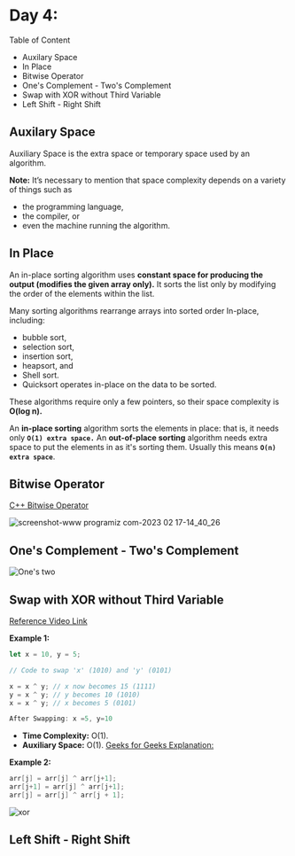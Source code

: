 
# Day 4: 

Table of Content
- Auxilary Space
- In Place
- Bitwise Operator 
- One's Complement - Two's Complement 
- Swap with XOR without Third Variable
- Left Shift - Right Shift


## Auxilary Space 
Auxiliary Space is the extra space or temporary space used by an algorithm.

**Note:** It’s necessary to mention that space complexity depends on a variety of things such as 
- the programming language, 
- the compiler, or 
- even the machine running the algorithm.






## In Place
An in-place sorting algorithm uses **constant space for producing the output (modifies the given array only).** It sorts the list only by modifying the order of the elements within the list.

Many sorting algorithms rearrange arrays into sorted order In-place, including: 
-  bubble sort, 
-  selection sort, 
-  insertion sort, 
-  heapsort, and 
-  Shell sort. 
-  Quicksort operates in-place on the data to be sorted.

These algorithms require only a few pointers, so their space complexity is **O(log n).** 

An **in-place sorting** algorithm sorts the elements in place: that is, it needs only **`O(1) extra space.`** An **out-of-place sorting** algorithm needs extra space to put the elements in as it's sorting them. Usually this means **`O(n) extra space`**.


## Bitwise Operator

[C++ Bitwise Operator](https://www.programiz.com/cpp-programming/bitwise-operators)

![screenshot-www programiz com-2023 02 17-14_40_26](https://user-images.githubusercontent.com/85479513/219609305-a76a0e53-0e89-4365-8557-ddd2408b6702.png)


## One's Complement - Two's Complement

![One's two](https://delightlylinux.files.wordpress.com/2014/10/l12-2.png)


## Swap with **XOR** without Third Variable

[Reference Video Link](https://youtu.be/L7OeXaFrbmU)

**Example 1:**
```javascript
let x = 10, y = 5;

// Code to swap 'x' (1010) and 'y' (0101)

x = x ^ y; // x now becomes 15 (1111)
y = x ^ y; // y becomes 10 (1010)
x = x ^ y; // x becomes 5 (0101)

After Swapping: x =5, y=10
```
- **Time Complexity:** O(1).
- **Auxiliary Space:** O(1).
[Geeks for Geeks Explanation: ](https://www.geeksforgeeks.org/swap-two-numbers-without-using-temporary-variable/)


**Example 2:**
```c++
arr[j] = arr[j] ^ arr[j+1];
arr[j+1] = arr[j] ^ arr[j+1];
arr[j] = arr[j] ^ arr[j + 1];
```
![xor](https://electronicspost.com/wp-content/uploads/2015/11/truth-table-of-ex-or-gate.png)


## Left Shift - Right Shift


